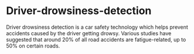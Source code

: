 # Driver-drowsiness-detection
Driver drowsiness detection is a car safety technology which helps prevent accidents caused by the driver getting drowsy. Various studies have suggested that around 20% of all road accidents are fatigue-related, up to 50% on certain roads.

